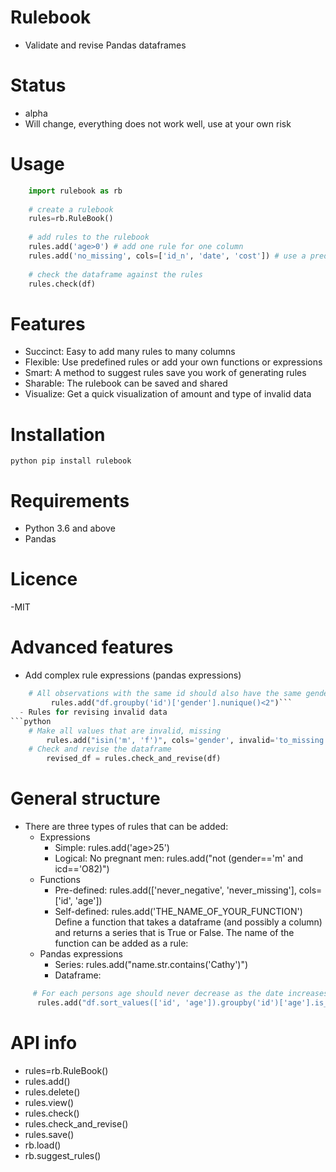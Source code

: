 # Rulebook
  - Validate and revise Pandas dataframes

# Status
  - alpha 
  - Will change, everything does not work well, use at your own risk

# Usage
```python
    import rulebook as rb
    
    # create a rulebook
    rules=rb.RuleBook()
    
    # add rules to the rulebook
    rules.add('age>0') # add one rule for one column
    rules.add('no_missing', cols=['id_n', 'date', 'cost']) # use a predefined rule for many columns
    
    # check the dataframe against the rules
    rules.check(df)
```
    
# Features
  - Succinct: Easy to add many rules to many columns
  - Flexible: Use predefined rules or add your own functions or expressions
  - Smart: A method to suggest rules save you work of generating rules
  - Sharable: The rulebook can be saved and shared
  - Visualize: Get a quick visualization of amount and type of invalid data
  
# Installation
```python pip install rulebook```
    
# Requirements
  - Python 3.6 and above
  - Pandas
  
# Licence
  -MIT
  
# Advanced features
  - Add complex rule expressions (pandas expressions) 
```python 
    # All observations with the same id should also have the same gender
         rules.add("df.groupby('id')['gender'].nunique()<2")```        
  - Rules for revising invalid data 
```python 
    # Make all values that are invalid, missing
        rules.add("isin('m', 'f')", cols='gender', invalid='to_missing')
    # Check and revise the dataframe
        revised_df = rules.check_and_revise(df)
 ```  

# General structure
  - There are three types of rules that can be added:
    - Expressions
      - Simple: rules.add('age>25')
      - Logical: No pregnant men: rules.add("not (gender=='m' and icd=='O82)")
    - Functions
      - Pre-defined: rules.add(['never_negative', 'never_missing'], cols=['id', 'age'])
      - Self-defined: rules.add('THE_NAME_OF_YOUR_FUNCTION') 
          Define a function that takes a dataframe (and possibly a column) and returns a series that is True or False. The name of the function can be added as a rule:
    - Pandas expressions
      - Series: rules.add("name.str.contains('Cathy')")
      - Dataframe:       
 ```python
      # For each persons age should never decrease as the date increases
       rules.add("df.sort_values(['id', 'age']).groupby('id')['age'].is_monotonic")
   ```
     
 # API info
  - rules=rb.RuleBook()
  - rules.add()
  - rules.delete()
  - rules.view()
  - rules.check()
  - rules.check_and_revise()
  - rules.save()
  - rb.load()
  - rb.suggest_rules()
  
 
    
    
  
  
